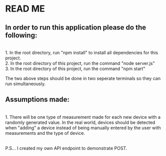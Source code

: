 <h1>READ ME</h1>

<h2>In order to run this application please do the following:</h2><br>
1. In the root directory, run "npm install" to install all dependencies for this project.<br>
2. In the root directory of this project, run the command "node server.js"<br>
3. In the root directory of this project, run the command "npm start"<br>

The two above steps should be done in two seperate terminals so they can run simultaneously.<br>

<h2>Assumptions made:</h2><br>
1. There will be one type of measurement made for each new device with a randomly generated value. In the real world, devices should be detected when "adding" a device instead of being manually entered by the user with measurements and the type of device.<br>
<br>

P.S... I created my own API endpoint to demonstrate POST. 
